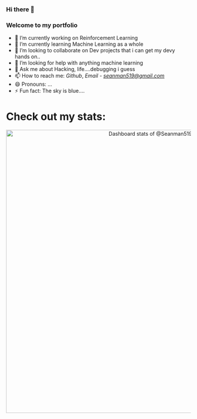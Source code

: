 ### Hi there 👋
### Welcome to my portfolio

- 🔭 I’m currently working on Reinforcement Learning
- 🌱 I’m currently learning Machine Learning as a whole
- 👯 I’m looking to collaborate on Dev projects that i can get my devy hands on..
- 🤔 I’m looking for help with anything machine learning
- 💬 Ask me about Hacking, life....debugging i guess
- 📫 How to reach me: *Github*, *Email - seanman519@gmail.com*
- 😄 Pronouns: ...
- ⚡ Fun fact: The sky is blue....



<h1>Check out my stats:</h1>

<!-- Copy-paste in your Readme.md file -->

<a href="https://next.ossinsight.io/widgets/official/compose-user-dashboard-stats?user_id=83579121" target="_blank" style="display: block" align="center">
  <picture>
    <source media="(prefers-color-scheme: dark)" srcset="https://next.ossinsight.io/widgets/official/compose-user-dashboard-stats/thumbnail.png?user_id=83579121&image_size=auto&color_scheme=dark" width="771" height="auto">
    <img alt="Dashboard stats of @Seanman519" src="https://next.ossinsight.io/widgets/official/compose-user-dashboard-stats/thumbnail.png?user_id=83579121&image_size=auto&color_scheme=light" width="771" height="auto">
  </picture>
</a>

<!-- Made with [OSS Insight](https://ossinsight.io/) -->

